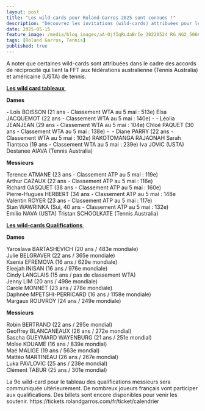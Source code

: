```yaml
---
layout: post
title: "Les wild-cards pour Roland-Garros 2025 sont connues !"
description: "Découvrez les invitations (wild-cards) attribuées pour les qualifications (du 19 au 23 mai) et pour le tableau final des simples dames et messieurs (du 25 mai au 8 juin) du tournoi de Roland-Garros 2025. O"
date: 2025-05-15
feature_image: /media/blog_images/aA-OjfIqRLdaBrIe_20220524_RG_NG2_5066.jpg
tags: [Roland Garros, Tennis]
published: true
---
```


<p>A noter que certaines wild-cards sont attribu&eacute;es dans le cadre des accords de r&eacute;ciprocit&eacute; qui lient la FFT aux f&eacute;d&eacute;rations australienne (Tennis Australia) et am&eacute;ricaine (USTA) de tennis.&nbsp;</p>

<p><u><strong>Les wild card tableaux&nbsp;</strong></u></p>

<!--more-->

<p><strong>Dames&nbsp;</strong></p>

<p><strong>- </strong>Lo&iuml;s BOISSON (21 ans - Classement WTA au 5 mai : 513e) Elsa JACQUEMOT (22 ans - Classement WTA au 5 mai : 140e) - - L&eacute;olia JEANJEAN (29 ans - Classement WTA au 5 mai : 104e) Chlo&eacute; PAQUET (30 ans - Classement WTA au 5 mai : 138e) -&nbsp; - Diane PARRY (22 ans - Classement WTA au 5 mai : 102e) RAKOTOMANGA RAJAONAH Sarah Tiantsoa (19 ans - Classement WTA au 5 mai : 239e) Iva JOVIC (USTA) Destanee AIAVA (Tennis Australia)&nbsp;</p>

<p><strong>Messieurs&nbsp;</strong></p>

<p>Terence ATMANE (23 ans - Classement ATP au 5 mai : 119e)<br />
Arthur CAZAUX (22 ans - Classement ATP au 5 mai : 116e)<br />
Richard GASQUET (38 ans - Classement ATP au 5 mai : 160e)<br />
Pierre-Hugues HERBERT (34 ans - Classement ATP au 5 mai : 148e<br />
Valentin ROYER (23 ans - Classement ATP au 5 mai : 117e)<br />
Stan WAWRINKA (Sui, 40 ans - Classement ATP au 5 mai : 132e)<br />
Emilio NAVA (USTA) Tristan SCHOOLKATE (Tennis Australia)&nbsp;</p>

<p><u><strong>Les wild-cards Qualifications&nbsp;</strong></u></p>

<p><strong>Dames&nbsp;</strong></p>

<p>Yaroslava BARTASHEVICH (20 ans / 483e mondiale)<br />
Julie BELGRAVER (22 ans / 365e mondiale)<br />
Ksenia EFREMOVA (16 ans / 629e mondiale)<br />
Eleejah INISAN (16 ans / 976e mondiale)<br />
Cindy LANGLAIS (15 ans / pas de classement WTA)<br />
Jenny LIM (20 ans / 498e mondiale)<br />
Carole MONNET (23 ans / 278e mondiale)<br />
Daphn&eacute;e MPETSHI-PERRICARD (16 ans / 1158e mondiale)<br />
Margaux ROUVROY (24 ans / 249e mondiale)&nbsp;</p>

<p><strong>Messieurs&nbsp;</strong></p>

<p>Robin BERTRAND (22 ans / 295e mondial)<br />
Geoffrey BLANCANEAUX (26 ans / 272e mondial)<br />
Sascha GUEYMARD WAYENBURG (21 ans / 251e mondial)<br />
Mo&iuml;se KOUAME (16 ans / 839e mondial)<br />
Ma&eacute; MALIGE (19 ans / 563e mondial)<br />
Matt&eacute;o MARTINEAU (26 ans / 267e mondial)<br />
Luka PAVLOVIC (25 ans / 238e mondial)<br />
Cl&eacute;ment TABUR (25 ans / 301e mondial)&nbsp;</p>

<p>La 9e wild-card pour le tableau des qualifications messieurs sera communiqu&eacute;e ult&eacute;rieurement. De nombreux joueurs fran&ccedil;ais vont participer aux qualifications. Des billets sont encore disponibles pour venir les soutenir. https://tickets.rolandgarros.com/fr/ticket/calendrier</p>
